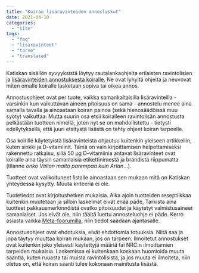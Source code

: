 ```yaml
---
title: "Koiran lisäravinteiden annoslaskut"
date: 2021-04-10
categories: 
  - "site"
tags: 
  - "faq"
  - "lisaravinteet"
  - "tarve"
  - "translated"
---
```


Katiskan sisällön syvyyksistä löytyy rautalankaohjeita erilaisten ravintolisien ja [lisäravinteiden annostuksesta koiralle](https://www.katiska.eu/tieto/lisaravinteiden-annostus/lisaravinteiden-annostus-hakemisto/). Ne ovat lyhyitä ohjeita ja neuvovat miten omalle koiralle lasketaan sopiva tai oikea annos.

Annostusohjeet ovat per tuote, vaikka samankaltaisilla lisäravinteilla - varsinkin kun vaikuttavan aineen pitoisuus on sama - annostelu menee aina samalla tavalla ja ainoastaan koiran painoa (sekä hienosäädöissä muu syöty) vaikuttaa. Mutta suurin osa etsii koiralleen ravintolisän annostusta pelkästään tuotteen nimellä, joten nyt se on mahdollistettu - tietysti edellytyksellä, että juuri etsitystä lisästä on tehty ohjeet koiran tarpeelle.

Osa koirille käytetyistä lisäravinteista ohjautuu kuitenkin yleiseen artikkeliin, kuten sinkki ja D-vitamiinit. Tämä on vain kirjoittamisen helpottamiseksi rakennettu ratkaisu, sillä 50 µg D-vitamiinia antavat lisäravinteet ovat koiralle aina täysin samanlaisia etikettinimestä ja brändistä riippumatta (tilanne _onko Valion maito parempaa kuin Arlan_...).

Tuotteet ovat valikoituneet listalle ainoastaan sen mukaan mitä on Katiskan yhteydessä kysytty. Muuta kriteeriä ei ole.

Tuotetiedot ovat kirjoitushetken mukaisia. Aika ajoin tuotteiden reseptiikkaa kuitenkin muutetaan ja silloin laskelmat eivät enää päde, Tarkista aina tuotteet pakkausmerkinnöistä ovatko pitoisuudet ja käytetyt valmistusaineet samanlaiset. Jos eivät ole, niin täältä luettu annosteluohje ei päde. Kerro asiasta vaikka [Meta-foorumilla](https://foorumi.katiska.eu/), niin tiedot saadaan ajantasalle.

Annostusohjeet ovat ehdotuksia, eivät ehdottomia totuuksia. Niitä saa ja jopa täytyy muuttaa koiran mukaan, jos on tarpeen. Ilmoitetut annostukset ovat kuitenkin joko yleisesti käytettyjä määriä tai NRC:n ilmoittamien tarpeiden mukaisia. Laskemissa ei kuitenkaan koskaan huomioida muuta saantia, kuten ruuasta tai muista ravintolisistä, ja jos muuta ei ilmoiteta, niin oletus on, että koiran saanti tulee kokonaan mainitusta lisästä.
